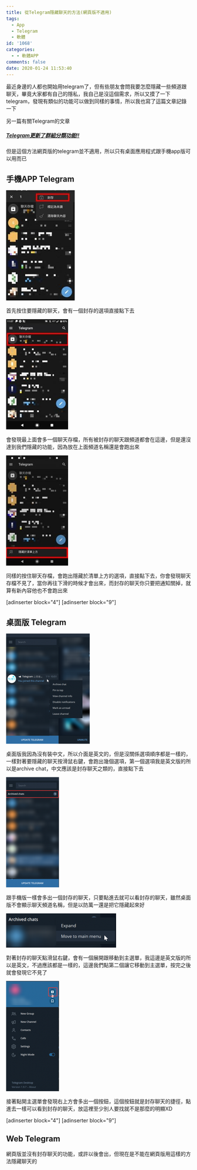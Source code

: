 ```yaml
---
title: 從Telegram隱藏聊天的方法(網頁版不適用)
tags:
  - App
  - Telegram
  - 軟體
id: '1068'
categories:
  - - 軟體APP
comments: false
date: 2020-01-24 11:53:40
---
```


最近身邊的人都也開始用telegram了，但有些朋友會問我要怎麼隱藏一些頻道跟聊天，畢竟大家都有自己的隱私，我自己是沒這個需求，所以又摸了一下telegram，發現有類似的功能可以做到同樣的事情，所以我也寫了這篇文章記錄一下

另一篇有關Telegram的文章

##### [Telegram更新了群組分類功能!!](https://blog.devcker.com/telegram-folder/ "Telegram更新了群組分類功能!!")

但是這個方法網頁版的telegram並不適用，所以只有桌面應用程式跟手機app版可以用而已



## 手機APP Telegram

![telegram app 隱藏聊天 操作說明1](./telegram-hide-channel/Screenshot_20200124_111152_temp-187x300.jpg)

首先按住要隱藏的聊天，會有一個封存的選項直接點下去

![telegram app 隱藏聊天 操作說明2](./telegram-hide-channel/Screenshot_20200124_110826_temp-169x300.jpg)

會發現最上面會多一個聊天存檔，所有被封存的聊天跟頻道都會在這邊，但是還沒達到我們隱藏的功能，因為放在上面頻道名稱還是會跑出來

![telegram app 隱藏聊天 操作說明3](./telegram-hide-channel/Screenshot_20200124_111001_temp-169x300.jpg)

同樣的按住聊天存檔，會跑出隱藏於清單上方的選項，直接點下去，你會發現聊天存檔不見了，當你再往下滑的時候才會出來，而封存的聊天你只要把通知關掉，就算有新內容他也不會跑出來

\[adinserter block="4"\] \[adinserter block="9"\]

## 桌面版 Telegram

![telegram 桌面板 隱藏聊天 操作說明1](./telegram-hide-channel/Telegram_iBPx4RN2yU-228x300.png)

桌面版我因為沒有裝中文，所以介面是英文的，但是沒關係選項順序都是一樣的，一樣對著要隱藏的聊天按滑鼠右鍵，會跑出幾個選項，第一個選項我是英文版的所以是archive chat，中文應該是封存聊天之類的，直接點下去

![telegram 桌面板 隱藏聊天 操作說明2](./telegram-hide-channel/Telegram_u2DoLpDFex-144x300.png)

跟手機版一樣會多出一個封存的聊天，只要點進去就可以看封存的聊天，雖然桌面版不會顯示聊天頻道名稱，但是以防萬一還是把它隱藏起來好

![telegram 桌面板 隱藏聊天 操作說明3](./telegram-hide-channel/Telegram_vo078ZJD06-300x93.png)

對著封存的聊天點滑鼠右鍵，會有一個展開跟移動到主選單，我這邊是英文版的所以是英文，不過應該都是一樣的，這邊我們點第二個讓它移動到主選單，按完之後就會發現它不見了

![telegram 桌面板 隱藏聊天 操作說明4](./telegram-hide-channel/Telegram_IsobOg6xcw-144x300.png)

接著點開主選單會發現右上方會多出一個按鈕，這個按鈕就是封存聊天的捷徑，點進去一樣可以看到封存的聊天，放這裡至少別人要找就不是那麼的明顯XD

\[adinserter block="4"\] \[adinserter block="9"\]

## Web Telegram

網頁版並沒有封存聊天的功能，或許以後會出，但現在是不能在網頁版用這樣的方法隱藏聊天的